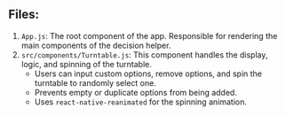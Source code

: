 ## Files:
1. `App.js`: The root component of the app. Responsible for rendering the main components of the decision helper.
2. `src/components/Turntable.js`: This component handles the display, logic, and spinning of the turntable.
   - Users can input custom options, remove options, and spin the turntable to randomly select one.
   - Prevents empty or duplicate options from being added.
   - Uses `react-native-reanimated` for the spinning animation.

